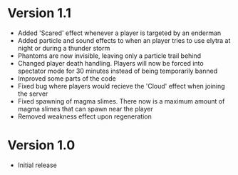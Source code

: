 # Version 1.1

- Added 'Scared' effect whenever a player is targeted by an enderman
- Added particle and sound effects to when an player tries to use elytra at night or during a thunder storm
- Phantoms are now invisible, leaving only a particle trail behind
- Changed player death handling. Players will now be forced into spectator mode for 30 minutes instead of being temporarily banned
- Improved some parts of the code
- Fixed bug where players would recieve the 'Cloud' effect when joining the server
- Fixed spawning of magma slimes. There now is a maximum amount of magma slimes that can spawn near the player
- Removed weakness effect upon regeneration

# Version 1.0

- Initial release
